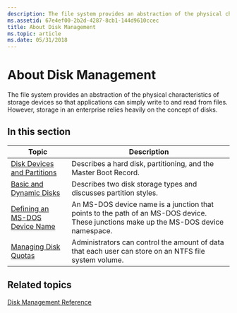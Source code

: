 ```yaml
---
description: The file system provides an abstraction of the physical characteristics of storage devices so that applications can simply write to and read from files. However, storage in an enterprise relies heavily on the concept of disks.
ms.assetid: 67e4ef00-2b2d-4287-8cb1-144d9610ccec
title: About Disk Management
ms.topic: article
ms.date: 05/31/2018
---
```


# About Disk Management

The file system provides an abstraction of the physical characteristics of storage devices so that applications can simply write to and read from files. However, storage in an enterprise relies heavily on the concept of disks.

## In this section



| Topic                                                                           | Description                                                                                                                                      |
|---------------------------------------------------------------------------------|--------------------------------------------------------------------------------------------------------------------------------------------------|
| [Disk Devices and Partitions](disk-devices-and-partitions.md)<br/>       | Describes a hard disk, partitioning, and the Master Boot Record.<br/>                                                                      |
| [Basic and Dynamic Disks](basic-and-dynamic-disks.md)<br/>               | Describes two disk storage types and discusses partition styles.<br/>                                                                      |
| [Defining an MS-DOS Device Name](defining-an-ms-dos-device-name.md)<br/> | An MS-DOS device name is a junction that points to the path of an MS-DOS device. These junctions make up the MS-DOS device namespace.<br/> |
| [Managing Disk Quotas](managing-disk-quotas.md)<br/>                     | Administrators can control the amount of data that each user can store on an NTFS file system volume.<br/>                                 |



 

## Related topics

<dl> <dt>

[Disk Management Reference](disk-management-reference.md)
</dt> </dl>

 

 




